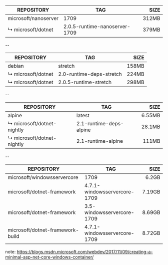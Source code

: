 REPOSITORY                   |TAG                                |SIZE
-----------------------------|-----------------------------------|-----:
microsoft/nanoserver         |1709                               |312MB
↳ microsoft/dotnet             |2.0.5-runtime-nanoserver-1709      |379MB

--

REPOSITORY                   |TAG                                |SIZE
-----------------------------|-----------------------------------|------:
debian                       |stretch                            |158MB
↳ microsoft/dotnet             |2.0-runtime-deps-stretch           |224MB
↳ microsoft/dotnet             |2.0.5-runtime-stretch              |298MB

--

REPOSITORY                   |TAG                                |SIZE
-----------------------------|-----------------------------------|------:
alpine                       |latest                             |6.55MB
↳ microsoft/dotnet-nightly     |2.1-runtime-deps-alpine            |28.1MB
↳ microsoft/dotnet-nightly     |2.1-runtime-alpine                 |111MB

--

REPOSITORY                   |TAG                                |SIZE
-----------------------------|-----------------------------------|------:
microsoft/windowsservercore  |1709                               |6.2GB
microsoft/dotnet-framework   |4.7.1-windowsservercore-1709       |7.19GB
microsoft/dotnet-framework   |3.5-windowsservercore-1709         |8.69GB
microsoft/dotnet-framework-build  | 4.7.1-windowsservercore-1709 |8.72GB

note: https://blogs.msdn.microsoft.com/webdev/2017/11/09/creating-a-minimal-asp-net-core-windows-container/